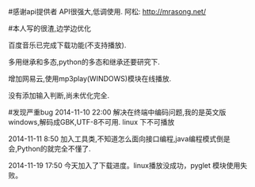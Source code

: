 ﻿#感谢api提供者
API很强大,低调使用.
阿松: http://mrasong.net/ 

#本人写的很渣,边学边优化

百度音乐已完成下载功能(不支持播放).

多用继承和多态,python的多态和继承还要研究下.

增加网易云,使用mp3play(WINDOWS)模块在线播放.

没有添加输入判断,尚未优化完全.

#发现严重bug
2014-11-10 22:00
解决在终端中编码问题,我的是英文版 windows,解码成GBK,UTF-8不可用.
linux 下不可播放

2014-11-11 8:50
加入工具类,不知道怎么面向接口编程,java编程模式倒是会,Python的就完全不懂了.


2014-11-19 17:50
今天加入了下载进度。linux播放没成功，pyglet 模块使用失败。